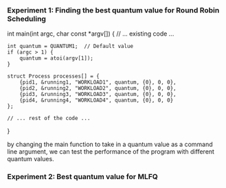 ### Experiment 1: Finding the best quantum value for Round Robin Scheduling

int main(int argc, char const *argv[])
{
    // ... existing code ...

    int quantum = QUANTUM1;  // Default value
    if (argc > 1) {
        quantum = atoi(argv[1]);
    }

    struct Process processes[] = {
        {pid1, &running1, "WORKLOAD1", quantum, {0}, 0, 0},
        {pid2, &running2, "WORKLOAD2", quantum, {0}, 0, 0},
        {pid3, &running3, "WORKLOAD3", quantum, {0}, 0, 0},
        {pid4, &running4, "WORKLOAD4", quantum, {0}, 0, 0}
    };

    // ... rest of the code ...
}

by changing the main function to take in a quantum value as a command line argument, we can test the performance of the program with different quantum values.

### Experiment 2: Best quantum value for MLFQ



